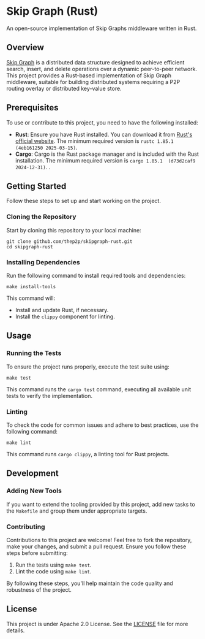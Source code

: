 # Skip Graph (Rust)

An open-source implementation of Skip Graphs middleware written in Rust.

## Overview

[Skip Graph](https://arxiv.org/pdf/cs.DS/0306043) is a distributed data structure designed to achieve efficient search, insert, and delete operations over a dynamic peer-to-peer 
network. 
This project provides a Rust-based implementation of Skip Graph middleware, suitable for building distributed systems requiring a P2P routing 
overlay or distributed key-value store.

## Prerequisites

To use or contribute to this project, you need to have the following installed:

- **Rust**: Ensure you have Rust installed. You can download it from [Rust's official website](https://rust-lang.org/). The minimum required 
  version is `rustc 1.85.1 (4eb161250 2025-03-15)`.
- **Cargo**: Cargo is the Rust package manager and is included with the Rust installation. The minimum required version is `cargo 1.85.1 
(d73d2caf9 2024-12-31)`.
  .

## Getting Started

Follow these steps to set up and start working on the project.

### Cloning the Repository

Start by cloning this repository to your local machine:

```shell script
git clone github.com/thep2p/skipgraph-rust.git
cd skipgraph-rust
```

### Installing Dependencies

Run the following command to install required tools and dependencies:

```shell script
make install-tools
```

This command will:
- Install and update Rust, if necessary.
- Install the `clippy` component for linting.

## Usage

### Running the Tests

To ensure the project runs properly, execute the test suite using:

```shell script
make test
```

This command runs the `cargo test` command, executing all available unit tests to verify the implementation.

### Linting

To check the code for common issues and adhere to best practices, use the following command:

```shell script
make lint
```

This command runs `cargo clippy`, a linting tool for Rust projects.

## Development

### Adding New Tools

If you want to extend the tooling provided by this project, add new tasks to the `Makefile` and group them under appropriate targets.

### Contributing

Contributions to this project are welcome! Feel free to fork the repository, make your changes, and submit a pull request. Ensure you follow these steps before submitting:

1. Run the tests using `make test`.
2. Lint the code using `make lint`.

By following these steps, you'll help maintain the code quality and robustness of the project.

## License

This project is under Apache 2.0 License. See the [LICENSE](LICENSE) file for more details.
```

